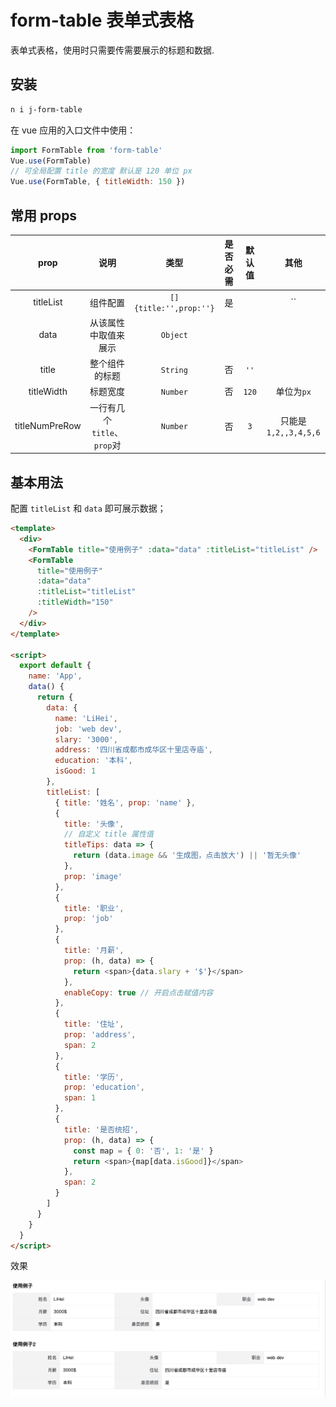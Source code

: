 # form-table 表单式表格

表单式表格，使用时只需要传需要展示的标题和数据.

## 安装

```bash
n i j-form-table
```

在 vue 应用的入口文件中使用：

```js
import FormTable from 'form-table'
Vue.use(FormTable)
// 可全局配置 title 的宽度 默认是 120 单位 px
Vue.use(FormTable, { titleWidth: 150 })
```

## 常用 props

|      prop      |            说明             |          类型          | 是否必需 | 默认值 |         其他         |
| :------------: | :-------------------------: | :--------------------: | :------: | :----: | :------------------: |
|   titleList    |          组件配置           | `[]{title:'',prop:''}` |    是    |        |          ``          |
|      data      |    从该属性中取值来展示     |        `Object`        |          |        |                      |
|     title      |       整个组件的标题        |        `String`        |    否    |  `''`  |                      |
|   titleWidth   |          标题宽度           |        `Number`        |    否    | `120`  |      单位为`px`      |
| titleNumPreRow | 一行有几个`title`、`prop`对 |        `Number`        |    否    |  `3`   | 只能是`1,2,,3,4,5,6` |

## 基本用法

配置 `titleList` 和 `data` 即可展示数据；

```html
<template>
  <div>
    <FormTable title="使用例子" :data="data" :titleList="titleList" />
    <FormTable
      title="使用例子"
      :data="data"
      :titleList="titleList"
      :titleWidth="150"
    />
  </div>
</template>

<script>
  export default {
    name: 'App',
    data() {
      return {
        data: {
          name: 'LiHei',
          job: 'web dev',
          slary: '3000',
          address: '四川省成都市成华区十里店寺庙',
          education: '本科',
          isGood: 1
        },
        titleList: [
          { title: '姓名', prop: 'name' },
          {
            title: '头像',
            // 自定义 title 属性值
            titleTips: data => {
              return (data.image && '生成图，点击放大') || '暂无头像'
            },
            prop: 'image'
          },
          {
            title: '职业',
            prop: 'job'
          },
          {
            title: '月薪',
            prop: (h, data) => {
              return <span>{data.slary + '$'}</span>
            },
            enableCopy: true // 开启点击赋值内容
          },
          {
            title: '住址',
            prop: 'address',
            span: 2
          },
          {
            title: '学历',
            prop: 'education',
            span: 1
          },
          {
            title: '是否统招',
            prop: (h, data) => {
              const map = { 0: '否', 1: '是' }
              return <span>{map[data.isGood]}</span>
            },
            span: 2
          }
        ]
      }
    }
  }
</script>
```

效果

![上述渲染效果](./public/WX20210609-211945@2x.png)
